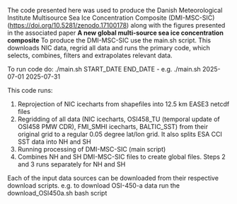 The code presented here was used to produce the Danish Meteorological Institute Multisource Sea Ice Concentration Composite (DMI-MSC-SIC) (https://doi.org/10.5281/zenodo.17100178) along with the figures presented in the associated paper **A new global multi-source sea ice concentration composite**
To produce the DMI-MSC-SIC use the main.sh script. This downloads NIC data, regrid all data and runs the primary code, which selects, combines, filters and extrapolates relevant data.

To run code do: ./main.sh START_DATE END_DATE - e.g. ./main.sh 2025-07-01 2025-07-31

This code runs:

1. Reprojection of NIC icecharts from shapefiles into 12.5 km EASE3 netcdf files
2. Regridding of all data (NIC icecharts, OSI458_TU (temporal update of OSI458 PMW CDR), FMI_SMHI icecharts, BALTIC_SST) from their original grid to a regular 0.05 degree lat/lon grid. It also splits ESA CCI SST data into NH and SH
3. Running processing of DMI-MSC-SIC (main script)
4. Combines NH and SH DMI-MSC-SIC files to create global files.
Steps 2 and 3 runs separately for NH and SH

Each of the input data sources can be downloaded from their respective download scripts.
e.g. to download OSI-450-a data run the download_OSI450a.sh bash script 
